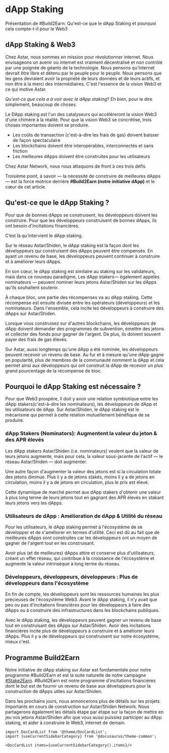 # dApp Staking

Présentation de #Build2Earn: Qu'est-ce que le dApp Staking et pourquoi cela compte-t-il pour le Web3

## dApp Staking & Web3

Chez Astar, nous sommes en mission pour révolutionner internet. Nous envisageons un avenir où internet est vraiment décentralisé et non contrôlé par une poignée de géants de la technologie. Nous pensons qu'internet devrait être libre et détenu par le peuple pour le peuple. Nous pensons que les gens devraient avoir la propriété de leurs données et de leurs actifs, et non être à la merci des intermédiaires. C'est l'essence de la vision Web3 et ce qui motive Astar.

*Qu'est-ce que cela a à voir avec le dApp staking*? Eh bien, pour le dire simplement, beaucoup de choses.

Le DApp staking est l'un des catalyseurs qui accéléreront la vision Web3 d'une chimère à la réalité. Pour que la vision Web3 se concrétise, trois choses importantes doivent se produire.

- Les coûts de transaction (c'est-à-dire les frais de gas) doivent baisser de façon spectaculaire
- Les blockchains doivent être interopérables, interconnectés et sans friction
- Les meilleures dApps doivent être construites pour les utilisateurs

Chez Astar Network, nous nous attaquons de front à ces trois défis.

Troisième point, à savoir — la nécessité de construire de meilleures dApps — est la force motrice derrière **#Build2Earn (notre initiative dApp)** et le cœur de cet article.

## Qu'est-ce que le dApp Staking ?

Pour que de bonnes dApps se construisent, les développeurs doivent les construire. Pour que les développeurs construisent de bonnes dApps, ils ont besoin d'incitations financières.

C’est là qu’intervient le dApp staking.

Sur le réseau Astar/Shiden, le dApp staking est la façon dont les développeurs qui construisent des dApps peuvent être compensés. En ayant un revenu de base, les développeurs peuvent continuer à construire et à améliorer leurs dApps.

En son cœur, le dApp staking est similaire au staking sur les validateurs, mais dans ce nouveau paradigme, Les dApp stakers— également appelés nominateurs — peuvent nominer leurs jetons Astar/Shiden sur les dApps qu'ils souhaitent soutenir.

À chaque bloc, une partie des récompenses va au dApp staking. Cette récompense est ensuite divisée entre les opérateurs (développeurs) et les nominateurs. Dans l'ensemble, cela incite les développeurs à construire des dApps sur Astar/Shiden.

Lorsque vous construisez sur d'autres blockchains, les développeurs de dApp doivent demander des programmes de subvention, émettre des jetons et collecter des fonds pour gagner de l'argent. De plus, ils doivent souvent payer des frais de gas élevés.

Sur Astar, aussi longtemps qu'une dApp a été nominée, les développeurs peuvent recevoir un revenu de base. Au fur et à mesure qu'une dApp gagne en popularité, plus de membres de la communauté nomment la dApp et cela permet ainsi aux développeurs qui ont construit la dApp de recevoir un plus grand pourcentage de la récompense de bloc.

## Pourquoi le dApp Staking est nécessaire ?

Pour que Web3 prospère, il doit y avoir une relation symbiotique entre les dApp stakers(c'est-à-dire les nominateurs), les développeurs de dApp et les utilisateurs de dApp. Sur Astar/Shiden, le dApp staking est le mécanisme qui permet à cette relation mutuellement bénéfique de se produire.

### dApp Stakers (Nominators): Augmentent la valeur du jeton & des APR élevés

Les dApp stakers Astar/Shiden (i.e. nominateurs) veulent que la valeur de leurs jetons augmente, mais pour cela, la valeur sous-jacente de l'actif — le réseau Astar/Shiden — doit augmenter.

Une autre façon d'augmenter la valeur des jetons est si la circulation totale des jetons diminue. Plus il y a de jetons stakés, moins il y a de jetons en circulation, moins il y a de jetons en circulation, plus le prix est élevé.

Cette dynamique de marché permet aux dApp stakers d'obtenir une valeur à plus long terme de leurs jetons tout en gagnant des APR élevés en stakant leurs jetons vers les dApps.

### Utilisateurs de dApp : Amélioration de dApp & Utilité du réseau

Pour les utilisateurs, le dApp staking permet à l'écosystème de se développer et de s'améliorer en termes d'utilité. Ceci est dû au fait que de meilleures dApps sont construites car les développeurs ont un moyen de gagner de l'argent tout en les construisant.

Avoir plus (et de meilleures) dApps attire et conserve plus d'utilisateurs, créant un effet réseau, qui contribue à la croissance de l'écosystème et augmente la valeur intrinsèque à long terme du réseau.

### Développeurs, développeurs, développeurs : Plus de développeurs dans l'écosystème

En fin de compte, les développeurs sont les ressources humaines les plus précieuses de l'écosystème Web3. Avant le dApp staking, il n'y avait que peu ou pas d'incitations financières pour les développeurs à faire des dApps ou à construire des infrastructures dans les blockchains publiques.

Avec le dApp staking, les développeurs peuvent gagner un revenu de base tout en construisant des dApps sur Astar/Shiden. Avoir des incitations financières incite plus de développeurs à construire et à améliorer leurs dApps. Plus il y a de développeurs qui construisent sur notre écosystème, mieux c'est.

## Programme Build2Earn

Notre initiative de dApp staking sur Astar est fondamentale pour notre programme #Build2Earn et est la suite naturelle de notre campagne [#Stake2Earn](https://medium.com/astar-network/stake2earn-festival-411cb712a380). #Build2Earn est notre programme d'incitations financières dont le but est de fournir un revenu de base aux développeurs pour la construction de dApps utiles sur Astar/Shiden.

Dans les prochains jours, nous annoncerons plus de détails sur les projets importants en cours de construction sur Astar/Shiden Network. Nous partagerons également les détails étape par étape sur la façon de mettre en jeu vos jetons Astar/Shiden afin que vous aussi puissiez participer au dApp staking, et aider à construire le Web3, internet de demain.

```mdx-code-block
import DocCardList from '@theme/DocCardList';
import {useCurrentSidebarCategory} from '@docusaurus/theme-common';

<DocCardList items={useCurrentSidebarCategory().items}/>
```
